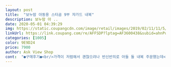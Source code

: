 ```yaml
---
layout: post 
title:  "보누맘 아동용 스타곰 9부 쟈가드 내복" 
description: 보누맘 아 ..
date: 2020-05-01 04:39:29 
img: https://static.coupangcdn.com/image/retail/images/2019/02/11/11/5/90eac01a-a6aa-478d-b79a-9fc63b16b2f9.jpg 
linkUrl: https://link.coupang.com/re/AFFSDP?lptag=AF3600438&subid=ahnPublicAsk&pageKey=184503826&itemId=528001060&vendorItemId=4373184633&traceid=V0-113-160586d52aeea299 
categories: [1005] 
color: 9E9D24 
price: 7900 
author: Ask View Shop 
cont:  "●구매후기●<br/>가격이 저렴해서 괜찮으려나 반신반의로 아들 둘 내복 주문했는데<br/>건조기 돌릴려고 110 사이즈 샀는데<br/>건조기돌릴생각으로 한치수 크게샀어요.<br/><br/>그리고 120해서 팔다리 좀 접어도 될듯하고<br/>내복이니 넉넉히 입히는게 좋더라구요.<br/><br/>디자인.<br/>재질 맘에 듭니다<br/>딸아이도 좋아해요<br/>밑위는 좀 짧아요<br/>바지 고무가 줄어드니까 너무 딱 맞는 느낌이라<br/>봄, 가을로 안에 겹쳐 입히기 좋아서 쟈가드면 내복 애용해요.<br/><br/>세탁해도 변형 없고 허리 밴드도 짱짱한데<br/>손으로 일부러 잡아당겨서 입히고 있어요!<br/>여아 28개월 12키로 하체통통 작은 체구 예요<br/>외출복은 100 입는데 내복은 크게 입히는걸 선호해요<br/>초2여아에게 넉넉하게 맞아요.<br/><br/>허리 밴드가 약간 넓게 되있어서 더더욱 만족스럽네요.<br/><br/>" 
---
```

